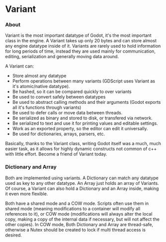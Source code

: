 # Variant 

### About

Variant is the most important datatype of Godot, it's the most important class in the engine.
A Variant takes up only 20 bytes and can store almost any engine datatype inside of it.
Variants are rarely used to hold information for long periods of time, instead they are
used mainly for communication, editing, serialization and generally moving data around.

A Variant can:

* Store almost any datatype
* Perform operations between many variants (GDScript uses Variant as it's atomic/native datatype).
* Be hashed, so it can be compared quickly to over variants
* Be used to convert safely between datatypes
* Be used to abstract calling methods and their arguments (Godot exports all it's functions through variants)
* Be used to defer calls or move data between threads.
* Be serialized as binary and stored to disk, or transfered via network.
* Be serialized to text and use it for printing values and editable settings.
* Work as an exported property, so the editor can edit it universally.
* Be used for dictionaries, arrays, parsers, etc.

Basically, thanks to the Variant class, writing Godot itself was a much, much easier task, as it allows 
for highly dynamic constructs not common of c++ with little effort. Become a friend of Variant today.

### Dictionary and Array

Both are implemented using variants. A Dictionary can match any datatype used as key to any 
other datatype. An Array just holds an array of Variants. 
Of course, a Variant can also hold a Dictionary and an Array inside, making it even more flexible.

Both have a shared mode and a COW mode. Scripts often use them in shared mode (meaning modifications to a 
container will modify all references to it), or COW mode (modifications will always alter the local copy, making a copy of the internal data if necessary, but will not affect the other copies). In COW mode, Both Dictionary and Array are thread-safe, otherwise a Nutex should be created to lock if multi thread access is desired.

